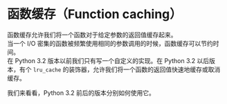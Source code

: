 # 函数缓存（Function caching）

函数缓存允许我们将一个函数对于给定参数的返回值缓存起来。  
当一个 I/O 密集的函数被频繁使用相同的参数调用的时候，函数缓存可以节约时间。  
在 Python 3.2 版本以前我们只有写一个自定义的实现。在 Python 3.2 以后版本，有个 ```lru_cache``` 的装饰器，允许我们将一个函数的返回值快速地缓存或取消缓存。

我们来看看，Python 3.2 前后的版本分别如何使用它。
